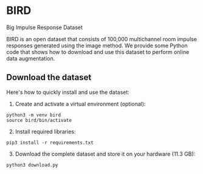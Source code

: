 # BIRD
Big Impulse Response Dataset

BIRD is an open dataset that consists of 100,000 multichannel room impulse responses generated using the image method.
We provide some Python code that shows how to download and use this dataset to perform online data augmentation.

## Download the dataset

Here's how to quickly install and use the dataset:

1. Create and activate a virtual environment (optional):

```
python3 -m venv bird
source bird/bin/activate
```

2. Install required libraries:

```
pip3 install -r requirements.txt
```

3. Download the complete dataset and store it on your hardware (11.3 GB):

```
python3 download.py
```